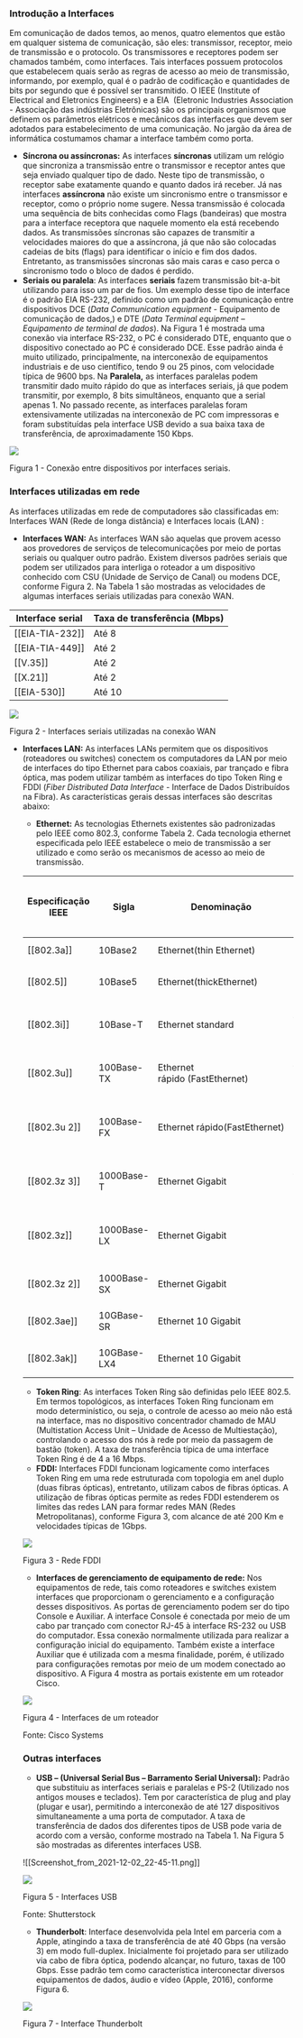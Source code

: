 ### **Introdução a Interfaces**

Em comunicação de dados temos, ao menos, quatro elementos que estão em qualquer sistema de comunicação, são eles: transmissor, receptor, meio de transmissão e o protocolo. Os transmissores e receptores podem ser chamados também, como interfaces. Tais interfaces possuem protocolos que estabelecem quais serão as regras de acesso ao meio de transmissão, informando, por exemplo, qual é o padrão de codificação e quantidades de bits por segundo que é possível ser transmitido. O IEEE (Institute of Electrical and Eletronics Engineers) e a EIA  (Eletronic Industries Association - Associação das indústrias Eletrônicas) são os principais organismos que definem os parâmetros elétricos e mecânicos das interfaces que devem ser adotados para estabelecimento de uma comunicação. No jargão da área de informática costumamos chamar a interface também como porta.

- **Síncrona ou assíncronas:** As interfaces **síncronas** utilizam um relógio que sincroniza a transmissão entre o transmissor e receptor antes que seja enviado qualquer tipo de dado. Neste tipo de transmissão, o receptor sabe exatamente quando e quanto dados irá receber. Já nas interfaces **assíncrona** não existe um sincronismo entre o transmissor e receptor, como o próprio nome sugere. Nessa transmissão é colocada uma sequência de bits conhecidas como Flags (bandeiras) que mostra para a interface receptora que naquele momento ela está recebendo dados. As transmissões síncronas são capazes de transmitir a velocidades maiores do que a assíncrona, já que não são colocadas cadeias de bits (flags) para identificar o início e fim dos dados. Entretanto, as transmissões síncronas são mais caras e caso perca o sincronismo todo o bloco de dados é perdido.
- **Seriais ou paralela**: As interfaces **seriais** fazem transmissão bit-a-bit utilizando para isso um par de fios. Um exemplo desse tipo de interface é o padrão EIA RS-232, definido como um padrão de comunicação entre dispositivos DCE (_Data Communication equipment -_ Equipamento de comunicação de dados,) e DTE (_Data Terminal equipment – Equipamento de terminal de dados_). Na Figura 1 é mostrada uma conexão via interface RS-232, o PC é considerado DTE, enquanto que o dispositivo conectado ao PC é considerado DCE. Esse padrão ainda é muito utilizado, principalmente, na interconexão de equipamentos industriais e de uso científico, tendo 9 ou 25 pinos, com velocidade típica de 9600 bps. Na **Paralela,** as interfaces paralelas podem transmitir dado muito rápido do que as interfaces seriais, já que podem transmitir, por exemplo, 8 bits simultâneos, enquanto que a serial apenas 1. No passado recente, as interfaces paralelas foram extensivamente utilizadas na interconexão de PC com impressoras e foram substituídas pela interface USB devido a sua baixa taxa de transferência, de aproximadamente 150 Kbps.

[![](https://img.uninove.br/static/0/0/0/0/0/0/0/2/4/2/0/242046/8510.jpg)](https://img.uninove.br/static/0/0/0/0/0/0/0/2/4/2/0/242046/8510.jpg)

Figura 1 - Conexão entre dispositivos por interfaces seriais.

### Interfaces utilizadas em rede

As interfaces utilizadas em rede de computadores são classificadas em: Interfaces WAN (Rede de longa distância) e Interfaces locais (LAN) :

- **Interfaces WAN:** As interfaces WAN são aquelas que provem acesso aos provedores de serviços de telecomunicações por meio de portas seriais ou qualquer outro padrão. Existem diversos padrões seriais que podem ser utilizados para interliga o roteador a um dispositivo conhecido com CSU (Unidade de Serviço de Canal) ou modens DCE, conforme Figura 2. Na Tabela 1 são mostradas as velocidades de algumas interfaces seriais utilizadas para conexão WAN.

|Interface serial|Taxa de transferência (Mbps)|
|---|---|
|[[EIA-TIA-232]]|Até 8|
|[[EIA-TIA-449]]|Até 2|
|[[V.35]]|Até 2|
|[[X.21]]|Até 2|
|[[EIA-530]]|Até 10|

  
  

[![](https://img.uninove.br/static/0/0/0/0/0/0/0/3/5/7/8/357829/29543.png)](https://img.uninove.br/static/0/0/0/0/0/0/0/3/5/7/8/357829/29543.png)

Figura 2 - Interfaces seriais utilizadas na conexão WAN

- **Interfaces LAN:** As interfaces LANs permitem que os dispositivos (roteadores ou switches) conectem os computadores da LAN por meio de interfaces do tipo Ethernet para cabos coaxiais, par trançado e fibra óptica, mas podem utilizar também as interfaces do tipo Token Ring e FDDI (_Fiber Distributed Data Interface_ - Interface de Dados Distribuídos na Fibra). As características gerais dessas interfaces são descritas abaixo:
    
    - **Ethernet:** As tecnologias Ethernets existentes são padronizadas pelo IEEE como 802.3, conforme Tabela 2. Cada tecnologia ethernet especificada pelo IEEE estabelece o meio de transmissão a ser utilizado e como serão os mecanismos de acesso ao meio de transmissão.
    
    |Especificação IEEE|Sigla|Denominação|Cabo|Largura de banda (em Mpbs)|Alcance (m)|
    |---|---|---|---|---|---|
    |[[802.3a]]|10Base2|Ethernet(thin Ethernet)|Cabo coaxial|10|185|
    |[[802.5]]|10Base5|Ethernet(thickEthernet)|Cabo coaxial grosso|10|500|
    |[[802.3i]]|10Base-T|Ethernet standard|Par trançado (categoria 3)|10|100|
    |[[802.3u]]|100Base-TX|Ethernet rápido (FastEthernet)|Par-trançado (categoria 5)|100|100|
    |[[802.3u 2]]|100Base-FX|Ethernet rápido(FastEthernet)|Fibra óptica multimodo do tipo (62,5/125)|100|2000|
    |[[802.3z 3]]|1000Base-T|Ethernet Gigabit|Par-trançado (categoria 5)|1000|100|
    |[[802.3z]]|1000Base-LX|Ethernet Gigabit|Fibra óptica monomodo ou multimodo|1000|550|
    |[[802.3z 2]]|1000Base-SX|Ethernet Gigabit|Fibra óptica multimodo|1000|550|
    |[[802.3ae]]|10GBase-SR|Ethernet 10 Gigabit|Fibra óptica multimodo|10.000|500m|
    |[[802.3ak]]|10GBase-LX4|Ethernet 10 Gigabit|Fibra óptica multimodo|10 Gbps|500m|
    
      
      
    
    - **Token Ring**: As interfaces Token Ring são definidas pelo IEEE 802.5. Em termos topológicos, as interfaces Token Ring funcionam em modo determinístico, ou seja, o controle de acesso ao meio não está na interface, mas no dispositivo concentrador chamado de MAU (Multistation Access Unit – Unidade de Acesso de Multiestação), controlando o acesso dos nós à rede por meio da passagem de bastão (token). A taxa de transferência típica de uma interface Token Ring é de 4 a 16 Mbps.
    - **FDDI:** Interfaces FDDI funcionam logicamente como interfaces Token Ring em uma rede estruturada com topologia em anel duplo (duas fibras ópticas), entretanto, utilizam cabos de fibras ópticas. A utilização de fibras ópticas permite as redes FDDI estenderem os limites das redes LAN para formar redes MAN (Redes Metropolitanas), conforme Figura 3, com alcance de até 200 Km e velocidades típicas de 1Gbps.
    
    [![](https://img.uninove.br/static/0/0/0/0/0/0/0/3/5/7/8/357852/29544.png)](https://img.uninove.br/static/0/0/0/0/0/0/0/3/5/7/8/357852/29544.png)
    
    Figura 3 - Rede FDDI
    
    - **Interfaces de gerenciamento de equipamento de rede:** Nos equipamentos de rede, tais como roteadores e switches existem interfaces que proporcionam o gerenciamento e a configuração desses dispositivos. As portas de gerenciamento podem ser do tipo Console e Auxiliar. A interface Console é conectada por meio de um cabo par trançado com conector RJ-45 à interface RS-232 ou USB do computador. Essa conexão normalmente utilizada para realizar a configuração inicial do equipamento. Também existe a interface Auxiliar que é utilizada com a mesma finalidade, porém, é utilizado para configurações remotas por meio de um modem conectado ao dispositivo. A Figura 4 mostra as portais existente em um roteador Cisco.
    
    [![](https://img.uninove.br/static/0/0/0/0/0/0/0/3/5/7/9/357931/29545.png)](https://img.uninove.br/static/0/0/0/0/0/0/0/3/5/7/9/357931/29545.png)
    
    Figura 4 - Interfaces de um roteador
    
    Fonte: Cisco Systems
    
    ### Outras interfaces
    
    - **USB – (Universal Serial Bus – Barramento Serial Universal):** Padrão que substituiu as interfaces seriais e paralelas e PS-2 (Utilizado nos antigos mouses e teclados). Tem por característica de plug and play (plugar e usar), permitindo a interconexão de até 127 dispositivos simultaneamente a uma porta de computador. A taxa de transferência de dados dos diferentes tipos de USB pode varia de acordo com a versão, conforme mostrado na Tabela 1. Na Figura 5 são mostradas as diferentes interfaces USB.
    
    ![[Screenshot_from_2021-12-02_22-45-11.png]]
    
    [![](https://img.uninove.br/static/0/0/0/0/0/0/0/3/5/5/3/355384/29546-converted.jpg)](https://img.uninove.br/static/0/0/0/0/0/0/0/3/5/5/3/355384/29546-converted.jpg)
    
    Figura 5 - Interfaces USB
    
    Fonte: Shutterstock
    
    - **Thunderbolt**: Interface desenvolvida pela Intel em parceria com a Apple, atingindo a taxa de transferência de até 40 Gbps (na versão 3) em modo full-duplex. Inicialmente foi projetado para ser utilizado via cabo de fibra óptica, podendo alcançar, no futuro, taxas de 100 Gbps. Esse padrão tem como característica interconectar diversos equipamentos de dados, áudio e vídeo (Apple, 2016), conforme Figura 6.
    
    [![](https://img.uninove.br/static/0/0/0/0/0/0/0/3/5/5/3/355387/thunderbolt-interface-macbook.jpg)](https://img.uninove.br/static/0/0/0/0/0/0/0/3/5/5/3/355387/thunderbolt-interface-macbook.jpg)
    
    Figura 7 - Interface Thunderbolt